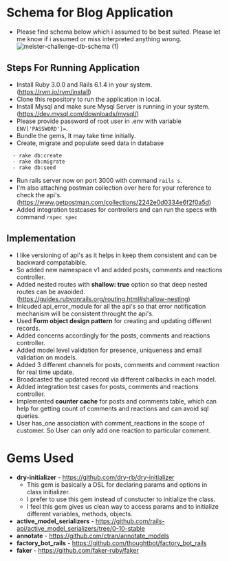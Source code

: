 # Schema for Blog Application
- Please find schema below which i assumed to be best suited. Please let me know if i assumed or miss interpreted anything wrong.
![meister-challenge-db-schema (1)](https://user-images.githubusercontent.com/30047443/126215313-7bfb2536-5ffe-4e1d-a6c8-8fed8216b250.png)

## Steps For Running Application
- Install Ruby 3.0.0 and Rails 6.1.4 in your system.(https://rvm.io/rvm/install)
- Clone this repository to run the application in local.
- Install Mysql and make sure Mysql Server is running in your system.(https://dev.mysql.com/downloads/mysql/)
- Please provide password of root user in .env with variable` ENV['PASSWORD']=`.
- Bundle the gems, It may take time initially.
- Create, migrate and populate seed data in database
```
  - rake db:create
  - rake db:migrate
  - rake db:seed
```
- Run rails server now on port 3000 with command `rails s`.
- I'm also attaching postman collection over here for your reference to check the api's.(https://www.getpostman.com/collections/2242e0d0334e6f2f0a5d)
- Added integration testcases for controllers and can run the specs with command `rspec spec`

## Implementation
- I like versioning of api's as it helps in keep them consistent and can be backward compatabible.
- So added new namespace v1 and added posts, comments and reactions controller.
- Added nested routes with **shallow: true** option so that deep nested routes can be avaoided.(https://guides.rubyonrails.org/routing.html#shallow-nesting)
- Inlcuded api_error_module for all the api's so that error notification mechanism will be consistent throught the api's.
- Used **Form object design pattern** for creating and updating different records.
- Added concerns accordingly for the posts, comments and reactions controller.
- Added model level validation for presence, uniqueness and email validation on models.
- Added 3 different channels for posts, comments and comment reaction for real time update.
- Broadcasted the updated record via different callbacks in each model.
- Added integration test cases for posts, comments and reactions controller.
- Implemented **counter cache** for posts and comments table, which can help for getting count of comments and reactions and can avoid sql queries.
- User has_one association with comment_reactions in the scope of customer. So User can only add one reaction to particular comment.

# Gems Used
- **dry-initializer** - https://github.com/dry-rb/dry-initializer
  - This gem is basically a DSL for declaring params and options in class initializer.
  - I prefer to use this gem instead of constucter to initialize the class.
  - I feel this gem gives us clean way to access params and to initialize different variables, methods, objects.
- **active_model_serializers** - https://github.com/rails-api/active_model_serializers/tree/0-10-stable
- **annotate** - https://github.com/ctran/annotate_models
- **factory_bot_rails** - https://github.com/thoughtbot/factory_bot_rails
- **faker** - https://github.com/faker-ruby/faker
